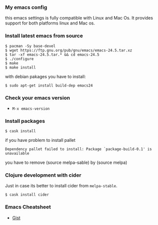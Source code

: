 ### My emacs config

this emacs settings is fully compatible with Linux and Mac Os. It provides support for both platforms linux and Mac os.

### Install latest emacs from source

```
$ pacman -Sy base-devel
$ wget https://ftp.gnu.org/pub/gnu/emacs/emacs-24.5.tar.xz
$ tar -xf emacs-24.5.tar.* && cd emacs-24.5
$ ./configure
$ make
$ make install
```

with debian pakages you have to install:
```
$ sudo apt-get install build-dep emacs24
```

### Check your emacs version

* `M-x emacs-version`

### Install packages

`$ cask install`

if you have problem to install pallet

```
Dependency pallet failed to install: Package `package-build-0.1' is unavailable
```

you have to remove (source melpa-sable) by (source melpa)

### Clojure development with cider

Just in case its better to install cider from `melpa-stable`.

`$ cask install cider`


### Emacs Cheatsheet

* [Gist](https://gist.github.com/papachan/99a89ed85dfa2482d7c0)
